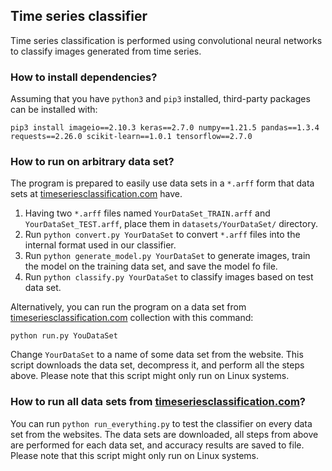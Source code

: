 ## Time series classifier 

Time series classification is performed using convolutional neural networks to classify images generated from time series.

### How to install dependencies?

Assuming that you have `python3` and `pip3` installed, third-party packages can be installed with:

```
pip3 install imageio==2.10.3 keras==2.7.0 numpy==1.21.5 pandas==1.3.4 requests==2.26.0 scikit-learn==1.0.1 tensorflow==2.7.0
```

### How to run on arbitrary data set?

The program is prepared to easily use data sets in a `*.arff` form that data sets at [timeseriesclassification.com](http://timeseriesclassification.com) have.
1. Having two `*.arff` files named `YourDataSet_TRAIN.arff` and `YourDataSet_TEST.arff`, place them in `datasets/YourDataSet/` directory.
2. Run `python convert.py YourDataSet` to convert `*.arff` files into the internal format used in our classifier.
3. Run `python generate_model.py YourDataSet` to generate images, train the model on the training data set, and save the model fo file.
4. Run `python classify.py YourDataSet` to classify images based on test data set.

Alternatively, you can run the program on a data set from [timeseriesclassification.com](http://timeseriesclassification.com) collection with this command:
```
python run.py YouDataSet
```
Change `YourDataSet` to a name of some data set from the website. This script downloads the data set, decompress it, and perform all the steps above.
Please note that this script might only run on Linux systems.

### How to run all data sets from [timeseriesclassification.com](http://timeseriesclassification.com)?

You can run `python run_everything.py` to test the classifier on every data set from the websites. The data sets are downloaded, all steps from above are performed for each data set, and accuracy results are saved to file.
Please note that this script might only run on Linux systems.
